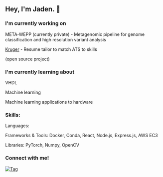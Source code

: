 ## Hey, I'm Jaden. 🔭

### I'm currently working on
META-WEPP (currently private) - Metagenomic pipeline for genome classification and high resolution variant analysis

[Kruger](https://github.com/jadenseangmany/Kruger) - Resume tailor to match ATS to skills

(open source project)

### I'm currently learning about

VHDL

Machine learning

Machine learning applications to hardware

### Skills:

Languages:

Frameworks & Tools: Docker, Conda, React, Node.js, Express.js, AWS EC3

Libraries: PyTorch, Numpy, OpenCV

### Connect with me!

[![Tag](https://img.shields.io/badge/LinkedIn-Profile-blue)](https://www.linkedin.com/in/jadenseangmany)


<!--
**jadenseangmany/jadenseangmany** is a ✨ _special_ ✨ repository because its `README.md` (this file) appears on your GitHub profile.

Here are some ideas to get you started:

- 🔭 I’m currently working on ...
- 🌱 I’m currently learning ...
- 👯 I’m looking to collaborate on ...
- 🤔 I’m looking for help with ...
- 💬 Ask me about ...
- 📫 How to reach me: ...
- 😄 Pronouns: ...
- ⚡ Fun fact: ...
-->
